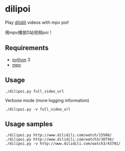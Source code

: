 # dilipoi
Play [dilidili](http://www.dilidili.com/) videos with mpv poi!

用mpv播放D站视频poi！

## Requirements
* [python](https://www.python.org/) 3
* [mpv](mpv.io)

## Usage
```shell
./dilipoi.py full_video_url
```

Verbose mode (more logging information)
```shell
./dilipoi.py -v full_video_url
```

## Usage samples
```shell
./dilipoi.py http://www.dilidili.com/watch/15508/
./dilipoi.py http://www.dilidili.com/watch3/30756/
./dilipoi.py -v http://www.dilidili.com/watch3/43701/
```
